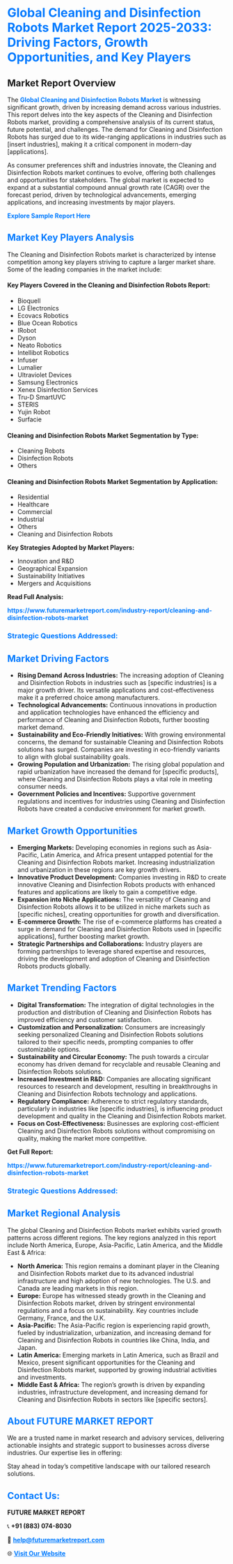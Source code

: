 <h1 style="color: #007BFF;">Global Cleaning and Disinfection Robots Market Report 2025-2033: Driving Factors, Growth Opportunities, and Key Players</h1>

<section id="overview">
<h2>Market Report Overview</h2>
<p>The <a href="https://www.futuremarketreport.com/industry-report/cleaning-and-disinfection-robots-market" style="color: #007BFF; text-decoration: none;"><strong>Global Cleaning and Disinfection Robots Market</strong></a> is witnessing significant growth, driven by increasing demand across various industries. This report delves into the key aspects of the Cleaning and Disinfection Robots market, providing a comprehensive analysis of its current status, future potential, and challenges. The demand for Cleaning and Disinfection Robots has surged due to its wide-ranging applications in industries such as [insert industries], making it a critical component in modern-day [applications].</p>
<p>As consumer preferences shift and industries innovate, the Cleaning and Disinfection Robots market continues to evolve, offering both challenges and opportunities for stakeholders. The global market is expected to expand at a substantial compound annual growth rate (CAGR) over the forecast period, driven by technological advancements, emerging applications, and increasing investments by major players.</p>
</section>

<section id="overview">
<p><a href="https://www.futuremarketreport.com/request-sample/reportId=128748" style="color: #007BFF; text-decoration: none;"><strong>Explore Sample Report Here</strong></a></p>
</section>

<section id="key-players">
<h2 style="color: #007BFF;">Market Key Players Analysis</h2>
<p>The Cleaning and Disinfection Robots market is characterized by intense competition among key players striving to capture a larger market share. Some of the leading companies in the market include:</p>
<h4>Key Players Covered in the Cleaning and Disinfection Robots Report:</h4>
<ul><li>Bioquell</li><li>LG Electronics</li><li>Ecovacs Robotics</li><li>Blue Ocean Robotics</li><li>IRobot</li><li>Dyson</li><li>Neato Robotics</li><li>Intellibot Robotics</li><li>Infuser</li><li>Lumalier</li><li>Ultraviolet Devices</li><li>Samsung Electronics</li><li>Xenex Disinfection Services</li><li>Tru-D SmartUVC</li><li>STERIS</li><li>Yujin Robot</li><li>Surfacie</li></ul>
<h4>Cleaning and Disinfection Robots Market Segmentation by Type:</h4>
<ul><li>Cleaning Robots</li><li>Disinfection Robots</li><li>Others</li></ul>

<h4>Cleaning and Disinfection Robots Market Segmentation by Application:</h4>
<ul><li>Residential</li><li>Healthcare</li><li>Commercial</li><li>Industrial</li><li>Others</li><li>Cleaning and Disinfection Robots</li></ul>
<p><strong>Key Strategies Adopted by Market Players:</strong></p>
<ul>
<li>Innovation and R&D</li>
<li>Geographical Expansion</li>
<li>Sustainability Initiatives</li>
<li>Mergers and Acquisitions</li>
</ul>
</section>

<section>
<p><strong>Read Full Analysis: </strong></p><a href="https://www.futuremarketreport.com/industry-report/cleaning-and-disinfection-robots-market" style="color: #007BFF; text-decoration: none;"><strong>https://www.futuremarketreport.com/industry-report/cleaning-and-disinfection-robots-market</strong></a>
<h3 style="color: #007BFF;">Strategic Questions Addressed:</h3>
</section>

<section id="driving-factors">
<h2 style="color: #007BFF;">Market Driving Factors</h2>
<ul>
<li><strong>Rising Demand Across Industries:</strong> The increasing adoption of Cleaning and Disinfection Robots in industries such as [specific industries] is a major growth driver. Its versatile applications and cost-effectiveness make it a preferred choice among manufacturers.</li>
<li><strong>Technological Advancements:</strong> Continuous innovations in production and application technologies have enhanced the efficiency and performance of Cleaning and Disinfection Robots, further boosting market demand.</li>
<li><strong>Sustainability and Eco-Friendly Initiatives:</strong> With growing environmental concerns, the demand for sustainable Cleaning and Disinfection Robots solutions has surged. Companies are investing in eco-friendly variants to align with global sustainability goals.</li>
<li><strong>Growing Population and Urbanization:</strong> The rising global population and rapid urbanization have increased the demand for [specific products], where Cleaning and Disinfection Robots plays a vital role in meeting consumer needs.</li>
<li><strong>Government Policies and Incentives:</strong> Supportive government regulations and incentives for industries using Cleaning and Disinfection Robots have created a conducive environment for market growth.</li>
</ul>
</section>

<section id="growth-opportunities">
<h2 style="color: #007BFF;">Market Growth Opportunities</h2>
<ul>
<li><strong>Emerging Markets:</strong> Developing economies in regions such as Asia-Pacific, Latin America, and Africa present untapped potential for the Cleaning and Disinfection Robots market. Increasing industrialization and urbanization in these regions are key growth drivers.</li>
<li><strong>Innovative Product Development:</strong> Companies investing in R&D to create innovative Cleaning and Disinfection Robots products with enhanced features and applications are likely to gain a competitive edge.</li>
<li><strong>Expansion into Niche Applications:</strong> The versatility of Cleaning and Disinfection Robots allows it to be utilized in niche markets such as [specific niches], creating opportunities for growth and diversification.</li>
<li><strong>E-commerce Growth:</strong> The rise of e-commerce platforms has created a surge in demand for Cleaning and Disinfection Robots used in [specific applications], further boosting market growth.</li>
<li><strong>Strategic Partnerships and Collaborations:</strong> Industry players are forming partnerships to leverage shared expertise and resources, driving the development and adoption of Cleaning and Disinfection Robots products globally.</li>
</ul>
</section>

<section id="trending-factors">
<h2 style="color: #007BFF;">Market Trending Factors</h2>
<ul>
<li><strong>Digital Transformation:</strong> The integration of digital technologies in the production and distribution of Cleaning and Disinfection Robots has improved efficiency and customer satisfaction.</li>
<li><strong>Customization and Personalization:</strong> Consumers are increasingly seeking personalized Cleaning and Disinfection Robots solutions tailored to their specific needs, prompting companies to offer customizable options.</li>
<li><strong>Sustainability and Circular Economy:</strong> The push towards a circular economy has driven demand for recyclable and reusable Cleaning and Disinfection Robots solutions.</li>
<li><strong>Increased Investment in R&D:</strong> Companies are allocating significant resources to research and development, resulting in breakthroughs in Cleaning and Disinfection Robots technology and applications.</li>
<li><strong>Regulatory Compliance:</strong> Adherence to strict regulatory standards, particularly in industries like [specific industries], is influencing product development and quality in the Cleaning and Disinfection Robots market.</li>
<li><strong>Focus on Cost-Effectiveness:</strong> Businesses are exploring cost-efficient Cleaning and Disinfection Robots solutions without compromising on quality, making the market more competitive.</li>
</ul>
</section>

<section>
<p><strong>Get Full Report: </strong></p><a href="https://www.futuremarketreport.com/industry-report/cleaning-and-disinfection-robots-market" style="color: #007BFF; text-decoration: none;"><strong>https://www.futuremarketreport.com/industry-report/cleaning-and-disinfection-robots-market</strong></a>
<h3 style="color: #007BFF;">Strategic Questions Addressed:</h3>
</section>


<section id="regional-analysis">
<h2 style="color: #007BFF;">Market Regional Analysis</h2>
<p>The global Cleaning and Disinfection Robots market exhibits varied growth patterns across different regions. The key regions analyzed in this report include North America, Europe, Asia-Pacific, Latin America, and the Middle East & Africa:</p>
<ul>
<li><strong>North America:</strong> This region remains a dominant player in the Cleaning and Disinfection Robots market due to its advanced industrial infrastructure and high adoption of new technologies. The U.S. and Canada are leading markets in this region.</li>
<li><strong>Europe:</strong> Europe has witnessed steady growth in the Cleaning and Disinfection Robots market, driven by stringent environmental regulations and a focus on sustainability. Key countries include Germany, France, and the U.K.</li>
<li><strong>Asia-Pacific:</strong> The Asia-Pacific region is experiencing rapid growth, fueled by industrialization, urbanization, and increasing demand for Cleaning and Disinfection Robots in countries like China, India, and Japan.</li>
<li><strong>Latin America:</strong> Emerging markets in Latin America, such as Brazil and Mexico, present significant opportunities for the Cleaning and Disinfection Robots market, supported by growing industrial activities and investments.</li>
<li><strong>Middle East & Africa:</strong> The region’s growth is driven by expanding industries, infrastructure development, and increasing demand for Cleaning and Disinfection Robots in sectors like [specific sectors].</li>
</ul>
</section>

<footer>
<h2 style="color: #007BFF;">About FUTURE MARKET REPORT</h2>
<p>We are a trusted name in market research and advisory services, delivering actionable insights and strategic support to businesses across diverse industries. Our expertise lies in offering:</p>

<p>Stay ahead in today’s competitive landscape with our tailored research solutions.</p>

<h2 style="color: #007BFF;">Contact Us:</h2>
<p><strong>FUTURE MARKET REPORT</strong></p>
<p>📞 <strong>+91 (883) 074-8030</strong></p>
<p>📧 <strong><a href="mailto:help@futuremarketreport.com" style="color: #007BFF;">help@futuremarketreport.com</a></strong></p>
<p>🌐 <strong><a href="https://www.futuremarketreport.com/" style="color: #007BFF;">Visit Our Website</a></strong></p>
</footer>